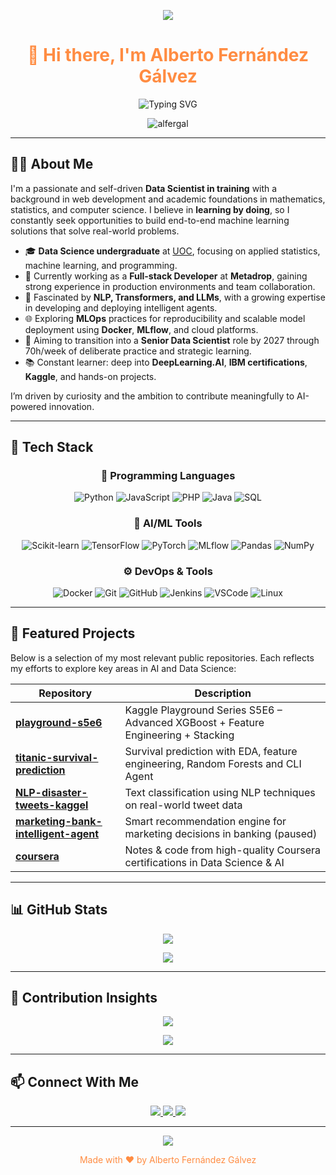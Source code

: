 <!-- HEADER IMAGE -->
<p align="center">
  <img src="https://capsule-render.vercel.app/api?type=waving&color=ff8c42&height=200&section=header&text=Hi%20there,%20I'm%20Alberto%20Fernández%20Gálvez!&fontSize=40&fontColor=ffffff&animation=fadeIn"/>
</p>

<h1 align="center" style="color:#ff8c42">👋 Hi there, I'm Alberto Fernández Gálvez</h1>

<p align="center">
  <img src="https://readme-typing-svg.herokuapp.com?font=Fira+Code&duration=3000&pause=1000&center=true&vCenter=true&width=435&color=FF8C42&lines=Aspiring+Data+Scientist;Machine+Learning+%7C+AI+%7C+NLP+%7C+LLMs;Kaggle+Competitor+%7C+Full-time+Learner" alt="Typing SVG" />
</p>

<p align="center">
  <img src="https://komarev.com/ghpvc/?username=alfergal&label=Profile%20views&color=ff8c42&style=flat" alt="alfergal" />
</p>

---

## 👨‍💻 About Me

I'm a passionate and self-driven **Data Scientist in training** with a background in web development and academic foundations in mathematics, statistics, and computer science. I believe in **learning by doing**, so I constantly seek opportunities to build end-to-end machine learning solutions that solve real-world problems.

- 🎓 **Data Science undergraduate** at [UOC](https://www.uoc.edu/), focusing on applied statistics, machine learning, and programming.
- 💼 Currently working as a **Full-stack Developer** at **Metadrop**, gaining strong experience in production environments and team collaboration.
- 🤖 Fascinated by **NLP, Transformers, and LLMs**, with a growing expertise in developing and deploying intelligent agents.
- 🌐 Exploring **MLOps** practices for reproducibility and scalable model deployment using **Docker**, **MLflow**, and cloud platforms.
- 🎯 Aiming to transition into a **Senior Data Scientist** role by 2027 through 70h/week of deliberate practice and strategic learning.
- 📚 Constant learner: deep into **DeepLearning.AI**, **IBM certifications**, **Kaggle**, and hands-on projects.

I’m driven by curiosity and the ambition to contribute meaningfully to AI-powered innovation.

---

## 🔨 Tech Stack

<div align="center">

### 🧾 Programming Languages

![Python](https://img.shields.io/badge/-Python-0e0e0e?&logo=python&logoColor=ff8c42)
![JavaScript](https://img.shields.io/badge/-JavaScript-0e0e0e?&logo=javascript&logoColor=ff8c42)
![PHP](https://img.shields.io/badge/-PHP-0e0e0e?&logo=php&logoColor=ff8c42)
![Java](https://img.shields.io/badge/-Java-0e0e0e?&logo=java&logoColor=ff8c42)
![SQL](https://img.shields.io/badge/-SQL-0e0e0e?&logo=mysql&logoColor=ff8c42)

### 🧠 AI/ML Tools

![Scikit-learn](https://img.shields.io/badge/-Sklearn-0e0e0e?&logo=scikit-learn&logoColor=ff8c42)
![TensorFlow](https://img.shields.io/badge/-TensorFlow-0e0e0e?&logo=tensorflow&logoColor=ff8c42)
![PyTorch](https://img.shields.io/badge/-PyTorch-0e0e0e?&logo=pytorch&logoColor=ff8c42)
![MLflow](https://img.shields.io/badge/-MLflow-0e0e0e?&logo=mlflow&logoColor=ff8c42)
![Pandas](https://img.shields.io/badge/-Pandas-0e0e0e?&logo=pandas&logoColor=ff8c42)
![NumPy](https://img.shields.io/badge/-NumPy-0e0e0e?&logo=numpy&logoColor=ff8c42)

### ⚙️ DevOps & Tools

![Docker](https://img.shields.io/badge/-Docker-0e0e0e?&logo=docker&logoColor=ff8c42)
![Git](https://img.shields.io/badge/-Git-0e0e0e?&logo=git&logoColor=ff8c42)
![GitHub](https://img.shields.io/badge/-GitHub-0e0e0e?&logo=github&logoColor=ff8c42)
![Jenkins](https://img.shields.io/badge/-Jenkins-0e0e0e?&logo=jenkins&logoColor=ff8c42)
![VSCode](https://img.shields.io/badge/-VSCode-0e0e0e?&logo=visualstudiocode&logoColor=ff8c42)
![Linux](https://img.shields.io/badge/-Linux-0e0e0e?&logo=linux&logoColor=ff8c42)

</div>

---

## 📂 Featured Projects

Below is a selection of my most relevant public repositories. Each reflects my efforts to explore key areas in AI and Data Science:

| Repository | Description |
|------------|-------------|
| [**playground-s5e6**](https://github.com/alfergal/playground-s5e6) | Kaggle Playground Series S5E6 – Advanced XGBoost + Feature Engineering + Stacking |
| [**titanic-survival-prediction**](https://github.com/alfergal/titanic-survival-prediction) | Survival prediction with EDA, feature engineering, Random Forests and CLI Agent |
| [**NLP-disaster-tweets-kaggel**](https://github.com/alfergal/NLP-disaster-tweets-kaggel) | Text classification using NLP techniques on real-world tweet data |
| [**marketing-bank-intelligent-agent**](https://github.com/alfergal/marketing-bank-intelligent-agent) | Smart recommendation engine for marketing decisions in banking (paused) |
| [**coursera**](https://github.com/alfergal/coursera) | Notes & code from high-quality Coursera certifications in Data Science & AI |

---

## 📊 GitHub Stats

<p align="center">
  <img src="https://github-readme-stats.vercel.app/api?username=alfergal&show_icons=true&theme=dark&title_color=ff8c42&icon_color=ff8c42" />
</p>

<p align="center">
  <img src="https://github-readme-stats.vercel.app/api/top-langs/?username=alfergal&layout=compact&theme=dark&title_color=ff8c42" />
</p>

---

## 🧠 Contribution Insights

<p align="center">
  <img src="https://github-readme-activity-graph.vercel.app/graph?username=alfergal&theme=github-compact&line=ff8c42&point=ffaa63" />
</p>

<p align="center">
  <img src="https://github-profile-trophy.vercel.app/?username=alfergal&theme=darkhub&no-frame=true&title=Followers,Stars,Commit,Repositories&margin-w=15&margin-h=15&column=4&title_color=ff8c42" />
</p>

---

## 📫 Connect With Me

<p align="center">
  <a href="https://www.linkedin.com/in/alberto-fernandez-galvez/">
    <img src="https://img.shields.io/badge/LinkedIn-Alberto%20Fernández-ff8c42?logo=linkedin&logoColor=white" />
  </a>
  <a href="https://github.com/alfergal">
    <img src="https://img.shields.io/badge/GitHub-alfergal-ff8c42?logo=github&logoColor=white" />
  </a>
  <a href="mailto:albertofer1997@gmail.com">
    <img src="https://img.shields.io/badge/Gmail-albertofer1997@gmail.com-ff8c42?logo=gmail&logoColor=white" />
  </a>
</p>

---

<!-- FOOTER IMAGE -->
<p align="center">
  <img src="https://capsule-render.vercel.app/api?type=waving&color=ff8c42&height=120&section=footer"/>
</p>

<p align="center" style="color: #ff8c42">Made with ❤️ by Alberto Fernández Gálvez</p>
